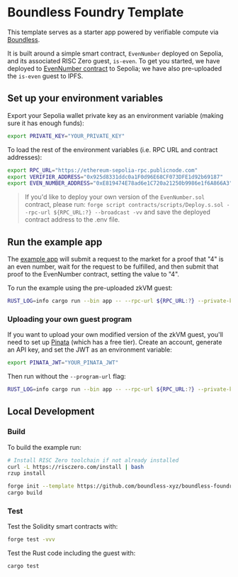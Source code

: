 # Boundless Foundry Template

This template serves as a starter app powered by verifiable compute via [Boundless](https://docs.beboundless.xyz). 

It is built around a simple smart contract, `EvenNumber` deployed on Sepolia, and its associated RISC Zero guest, `is-even`. To get you started, we have deployed to [EvenNumber contract](https://sepolia.etherscan.io/address/0xE819474E78ad6e1C720a21250b9986e1f6A866A3#code) to Sepolia; we have also pre-uploaded the `is-even` guest to IPFS.

## Set up your environment variables

Export your Sepolia wallet private key as an environment variable (making sure it has enough funds):

```bash
export PRIVATE_KEY="YOUR_PRIVATE_KEY"
```

To load the rest of the environment variables (i.e. RPC URL and contract addresses):

```bash
export RPC_URL="https://ethereum-sepolia-rpc.publicnode.com"
export VERIFIER_ADDRESS="0x925d8331ddc0a1F0d96E68CF073DFE1d92b69187"
export EVEN_NUMBER_ADDRESS="0xE819474E78ad6e1C720a21250b9986e1f6A866A3"
```

> If you'd like to deploy your own version of the `EvenNumber.sol` contract, please run:
> `forge script contracts/scripts/Deploy.s.sol --rpc-url ${RPC_URL:?} --broadcast -vv`
> and save the deployed contract address to the .env file.

## Run the example app

The [example app](apps/src/main.rs) will submit a request to the market for a proof that "4" is an even number, wait for the request to be fulfilled, and then submit that proof to the EvenNumber contract, setting the value to "4".

To run the example using the pre-uploaded zkVM guest:

```bash
RUST_LOG=info cargo run --bin app -- --rpc-url ${RPC_URL:?} --private-key ${PRIVATE_KEY:?} --even-number-address ${EVEN_NUMBER_ADDRESS:?} --number 4 --program-url https://plum-accurate-weasel-904.mypinata.cloud/ipfs/QmU7eqsYWguHCYGQzcg42faQQkgRfWScig7BcsdM1sJciw
```

### Uploading your own guest program

If you want to upload your own modified version of the zkVM guest, you'll need to set up [Pinata](https://pinata.cloud/) (which has a free tier). Create an account, generate an API key, and set the JWT as an environment variable:

```bash
export PINATA_JWT="YOUR_PINATA_JWT"
```

Then run without the `--program-url` flag:

```bash
RUST_LOG=info cargo run --bin app -- --rpc-url ${RPC_URL:?} --private-key ${PRIVATE_KEY:?} --even-number-address ${EVEN_NUMBER_ADDRESS:?} --number 4
```

## Local Development

### Build

To build the example run:

```bash
# Install RISC Zero toolchain if not already installed
curl -L https://risczero.com/install | bash
rzup install

forge init --template https://github.com/boundless-xyz/boundless-foundry-template boundless-foundry-template
cargo build
```

### Test

Test the Solidity smart contracts with:

```bash
forge test -vvv
```

Test the Rust code including the guest with:

```bash
cargo test
```
